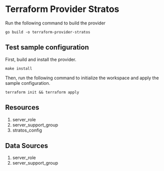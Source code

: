 # Terraform Provider Stratos

Run the following command to build the provider

```shell
go build -o terraform-provider-stratos
```

## Test sample configuration

First, build and install the provider.

```shell
make install
```

Then, run the following command to initialize the workspace and apply the sample configuration.

```shell
terraform init && terraform apply
```

## Resources

1. server_role
2. server_support_group
3. stratos_config

 ## Data Sources

 1. server_role
 2. server_support_group
 